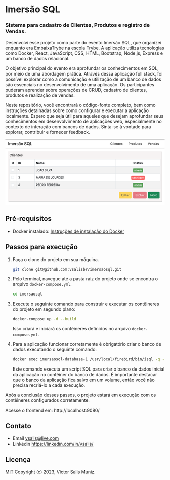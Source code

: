 # Imersão SQL
### Sistema para cadastro de Clientes, Produtos e registro de Vendas.


Desenvolvi esse projeto como parte do evento Imersão SQL, que organizei enquanto era EmbaixaTrybe na escola Trybe. A aplicação utiliza tecnologias como Docker, React, JavaScript, CSS, HTML, Bootstrap, Node.js, Express e um banco de dados relacional.

O objetivo principal do evento era aprofundar os conhecimentos em SQL, por meio de uma abordagem prática. Através dessa aplicação full stack, foi possível explorar como a comunicação e utilização de um banco de dados são essenciais no desenvolvimento de uma aplicação. Os participantes puderam aprender sobre operações de CRUD, cadastro de clientes, produtos e realização de vendas.

Neste repositório, você encontrará o código-fonte completo, bem como instruções detalhadas sobre como configurar e executar a aplicação localmente. Espero que seja útil para aqueles que desejam aprofundar seus conhecimentos em desenvolvimento de aplicações web, especialmente no contexto de interação com bancos de dados. Sinta-se à vontade para explorar, contribuir e fornecer feedback.

![Screenshot of project operation](cover.png)

## Pré-requisitos

- Docker instalado: [Instruções de instalação do Docker](https://docs.docker.com/get-docker/)

## Passos para execução

1. Faça o clone do projeto em sua máquina.

   ```bash
   git clone git@github.com:vsalisbr/imersaosql.git
   ```

2. Pelo terminal, navegue até a pasta raiz do projeto onde se encontra o arquivo `docker-compose.yml`.

   ```bash
   cd imersaosql
   ```

3. Execute o seguinte comando para construir e executar os contêineres do projeto em segundo plano:

   ```bash
   docker-compose up -d --build
   ```

   Isso criará e iniciará os contêineres definidos no arquivo `docker-compose.yml`.

4. Para a aplicação funcionar corretamente é obrigatório criar o banco de dados executando o seguinte comando:

   ```bash
   docker exec imersaosql-database-1 /usr/local/firebird/bin/isql -q -i /tmp/criar_banco.sql
   ```

   Este comando executa um script SQL para criar o banco de dados inicial da aplicação no contêiner do banco de dados. É importante destacar que o banco da aplicação fica salvo em um volume, então você não precisa recriá-lo a cada execução.

Após a conclusão desses passos, o projeto estará em execução com os contêineres configurados corretamente.

Acesse o frontend em: http://localhost:9080/

## Contato

- Email <vsalis@live.com>
- Linkedin <https://linkedin.com/in/vsalis/>

## Licença

[MIT](LICENSE) Copyright (c) 2023, Victor Salis Muniz.
